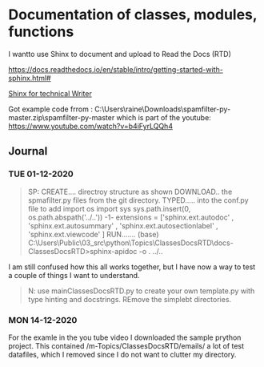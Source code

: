 # Documentation of classes, modules, functions

I wantto use Shinx to document and upload to Read the Docs (RTD)

https://docs.readthedocs.io/en/stable/intro/getting-started-with-sphinx.html#

[Shinx for technical Writer](https://www.ericholscher.com/blog/2016/jul/1/sphinx-and-rtd-for-writers/)

Got example code frrom : C:\Users\raine\Downloads\spamfilter-py-master.zip\spamfilter-py-master which is part of the youtube: 
https://www.youtube.com/watch?v=b4iFyrLQQh4


## Journal

### TUE 01-12-2020

>SP:
CREATE.... directroy structure as shown
DOWNLOAD.. the spmafilter.py files from the git directory.
TYPED..... into the conf.py file to add
            import os
            import sys
            sys.path.insert(0, os.path.abspath('../..'))
           -1- extensions = ['sphinx.ext.autodoc' , 'sphinx.ext.autosummary' , 'sphinx.ext.autosectionlabel' , 'sphinx.ext.viewcode' ]
RUN....... (base) C:\Users\Public\03_src\python\Topics\ClassesDocsRTD\docs-ClassesDocsRTD>sphinx-apidoc -o . ../..

I am still confused how this all works together, but I have now a way to test a couple of things I want to understand.
>N: use mainClassesDocsRTD.py to create your own template.py with type hinting and docstrings. REmove the simplebt directories.

### MON 14-12-2020

For the examle in the you tube video I downloaded the sample prython project. This contained  /m-Topics/ClassesDocsRTD/emails/ a lot of test datafiles, which I removed since I do not want to clutter my directory.
